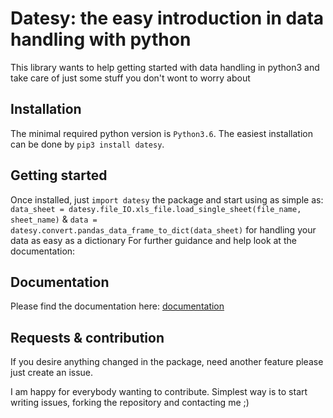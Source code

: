 # Datesy: the easy introduction in data handling with python
This library wants to help getting started with data handling in python3 and take care of just some stuff you don't wont to worry about

## Installation
The minimal required python version is `Python3.6`.
The easiest installation can be done by `pip3 install datesy`.

## Getting started
Once installed, just `import datesy` the package and start using as simple as:
`data_sheet = datesy.file_IO.xls_file.load_single_sheet(file_name, sheet_name)` &
`data = datesy.convert.pandas_data_frame_to_dict(data_sheet)` for handling your data as easy as a dictionary
For further guidance and help look at the documentation:

## Documentation

Please find the documentation here: [documentation](https://datesy.readthedocs.io/en/latest/)

## Requests & contribution
If you desire anything changed in the package, need another feature please just create an issue.

I am happy for everybody wanting to contribute. Simplest way is to start writing issues, forking the repository and contacting me ;)


